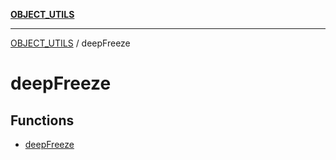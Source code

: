 [**OBJECT_UTILS**](../README.md)

***

[OBJECT_UTILS](../README.md) / deepFreeze

# deepFreeze

## Functions

- [deepFreeze](functions/deepFreeze.md)
